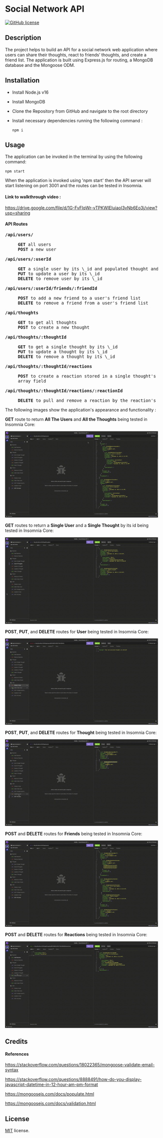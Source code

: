 # Social Network API

[![GitHub license](https://img.shields.io/badge/License-MIT-yellow.svg)](https://opensource.org/licenses/MIT)

## Description

The project helps to build an API for a social network web application where users can share their thoughts, react to friends’ thoughts, and create a friend list. The application is built using Express.js for routing, a MongoDB database and the Mongoose ODM.

## Installation

- Install Node.js v16
- Install MongoDB
- Clone the Repository from GitHub and navigate to the root directory
- Install necessary dependencies running the following command :

  ```
  npm i
  ```

## Usage

The application can be invoked in the terminal by using the following command:

```
npm start
```

When the application is invoked using 'npm start' then the API server will start listening on port 3001 and the routes can be tested in Insomnia.

#### Link to walkthrough video :

https://drive.google.com/file/d/1G-FvFIqWr-vTPKWlEIuiaoI3vNb6Eo3j/view?usp=sharing

#### API Routes

<pre>
<b>/api/users/</b>

    <b> GET</b> all users
     <b>POST</b> a new user

<b>/api/users/:userId</b>

     <b>GET</b> a single user by its \_id and populated thought and friend data
     <b>PUT</b> to update a user by its \_id
     <b>DELETE</b> to remove user by its \_id

<b>/api/users/:userId/friends/:friendId</b>

     <b>POST</b> to add a new friend to a user's friend list
     <b>DELETE</b> to remove a friend from a user's friend list

<b>/api/thoughts</b>

     <b>GET</b> to get all thoughts
     <b>POST</b> to create a new thought

<b>/api/thoughts/:thoughtId</b>

     <b>GET</b> to get a single thought by its \_id
     <b>PUT</b> to update a thought by its \_id
     <b>DELETE</b> to remove a thought by its \_id

<b>/api/thoughts/:thoughtId/reactions</b>

     <b>POST</b> to create a reaction stored in a single thought's reactions 
     array field

<b>/api/thoughts/:thoughtId/reactions/:reactionId</b>

     <b>DELETE</b> to pull and remove a reaction by the reaction's reactionId value
</pre>

The following images show the application's appearance and functionality :

**GET** route to return **All The Users** and **All the Thoughts** being tested in Insomnia Core:

![LM 1](./assets/images/getall.gif)

**GET** routes to return a **Single User** and a **Single Thought** by its id being tested in Insomnia Core:

![LM 2](./assets/images/getsingle.gif)

**POST**, **PUT**, and **DELETE** routes for **User** being tested in Insomnia Core:

![LM 3](./assets/images/user.gif)

**POST**, **PUT**, and **DELETE** routes for **Thought** being tested in Insomnia Core:

![LM 4](./assets/images/thought.gif)

**POST** and **DELETE** routes for **Friends** being tested in Insomnia Core:

![LM 5](./assets/images/friend.gif)

**POST** and **DELETE** routes for **Reactions** being tested in Insomnia Core:

![LM 5](./assets/images/reaction.gif)

## Credits

#### References

https://stackoverflow.com/questions/18022365/mongoose-validate-email-syntax

https://stackoverflow.com/questions/8888491/how-do-you-display-javascript-datetime-in-12-hour-am-pm-format

https://mongoosejs.com/docs/populate.html

https://mongoosejs.com/docs/validation.html

## License

[MIT](https://opensource.org/licenses/MIT) license.
